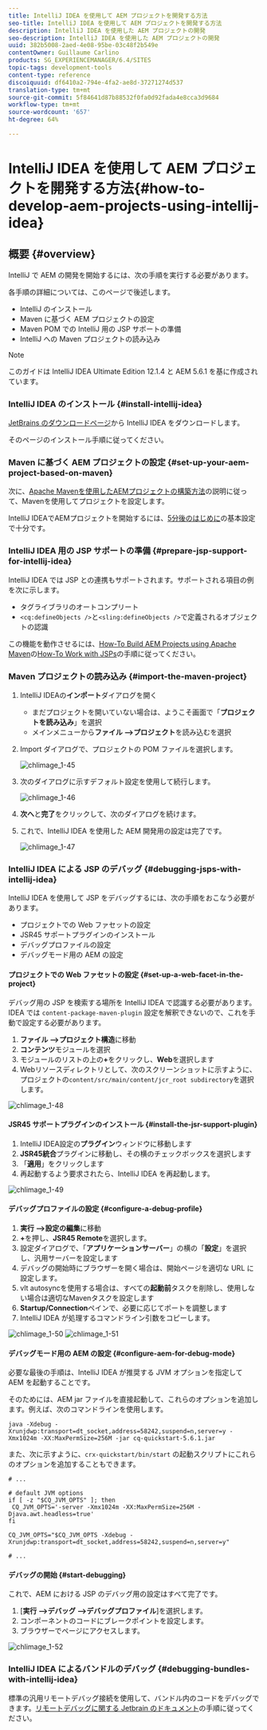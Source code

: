 ```yaml
---
title: IntelliJ IDEA を使用して AEM プロジェクトを開発する方法
seo-title: IntelliJ IDEA を使用して AEM プロジェクトを開発する方法
description: IntelliJ IDEA を使用した AEM プロジェクトの開発
seo-description: IntelliJ IDEA を使用した AEM プロジェクトの開発
uuid: 382b5008-2aed-4e08-95be-03c48f2b549e
contentOwner: Guillaume Carlino
products: SG_EXPERIENCEMANAGER/6.4/SITES
topic-tags: development-tools
content-type: reference
discoiquuid: df6410a2-794e-4fa2-ae8d-37271274d537
translation-type: tm+mt
source-git-commit: 5f84641d87b88532f0fa0d92fada4e8cca3d9684
workflow-type: tm+mt
source-wordcount: '657'
ht-degree: 64%

---
```



# IntelliJ IDEA を使用して AEM プロジェクトを開発する方法{#how-to-develop-aem-projects-using-intellij-idea}

## 概要 {#overview}

IntelliJ で AEM の開発を開始するには、次の手順を実行する必要があります。

各手順の詳細については、このページで後述します。

* IntelliJ のインストール
* Maven に基づく AEM プロジェクトの設定
* Maven POM での IntelliJ 用の JSP サポートの準備
* IntelliJ への Maven プロジェクトの読み込み

>[!NOTE]
>
>このガイドは IntelliJ IDEA Ultimate Edition 12.1.4 と AEM 5.6.1 を基に作成されています。

### IntelliJ IDEA のインストール  {#install-intellij-idea}

[JetBrains のダウンロードページ](https://www.jetbrains.com/idea/download/index.html)から IntelliJ IDEA をダウンロードします。

そのページのインストール手順に従ってください。

### Maven に基づく AEM プロジェクトの設定  {#set-up-your-aem-project-based-on-maven}

次に、[Apache Mavenを使用したAEMプロジェクトの構築方法](/help/sites-developing/ht-projects-maven.md)の説明に従って、Mavenを使用してプロジェクトを設定します。

IntelliJ IDEAでAEMプロジェクトを開始するには、[5分後のはじめに](https://maven.apache.org/guides/getting-started/maven-in-five-minutes.html)の基本設定で十分です。

### IntelliJ IDEA 用の JSP サポートの準備 {#prepare-jsp-support-for-intellij-idea}

IntelliJ IDEA では JSP との連携もサポートされます。サポートされる項目の例を次に示します。

* タグライブラリのオートコンプリート
* `<cq:defineObjects />`と`<sling:defineObjects />`で定義されるオブジェクトの認識

この機能を動作させるには、[How-To Build AEM Projects using Apache Maven](/help/sites-developing/ht-projects-maven.md)の[How-To Work with JSPs](/help/sites-developing/ht-projects-maven.md#how-to-work-with-jsps)の手順に従ってください。

### Maven プロジェクトの読み込み {#import-the-maven-project}

1. IntelliJ IDEAの&#x200B;**インポート**&#x200B;ダイアログを開く

   * まだプロジェクトを開いていない場合は、ようこそ画面で「**プロジェクトを読み込み**」を選択
   * メインメニューから&#x200B;**ファイル —>プロジェクト**&#x200B;を読み込むを選択

1. Import ダイアログで、プロジェクトの POM ファイルを選択します。

   ![chlimage_1-45](assets/chlimage_1-45.png)

1. 次のダイアログに示すデフォルト設定を使用して続行します。

   ![chlimage_1-46](assets/chlimage_1-46.png)

1. **次へ**&#x200B;と&#x200B;**完了**&#x200B;をクリックして、次のダイアログを続けます。
1. これで、IntelliJ IDEA を使用した AEM 開発用の設定は完了です。

   ![chlimage_1-47](assets/chlimage_1-47.png)

### IntelliJ IDEA による JSP のデバッグ {#debugging-jsps-with-intellij-idea}

IntelliJ IDEA を使用して JSP をデバッグするには、次の手順をおこなう必要があります。

* プロジェクトでの Web ファセットの設定
* JSR45 サポートプラグインのインストール
* デバッグプロファイルの設定
* デバッグモード用の AEM の設定

#### プロジェクトでの Web ファセットの設定  {#set-up-a-web-facet-in-the-project}

デバッグ用の JSP を検索する場所を IntelliJ IDEA で認識する必要があります。IDEA では `content-package-maven-plugin` 設定を解釈できないので、これを手動で設定する必要があります。

1. **ファイル —>プロジェクト構造**&#x200B;に移動
1. **コンテンツ**&#x200B;モジュールを選択
1. モジュールのリストの上の&#x200B;**+**&#x200B;をクリックし、**Web**&#x200B;を選択します
1. Webリソースディレクトリとして、次のスクリーンショットに示すように、プロジェクトの`content/src/main/content/jcr_root subdirectory`を選択します。

![chlimage_1-48](assets/chlimage_1-48.png)

#### JSR45 サポートプラグインのインストール {#install-the-jsr-support-plugin}

1. IntelliJ IDEA設定の&#x200B;**プラグイン**&#x200B;ウィンドウに移動します
1. **JSR45統合**&#x200B;プラグインに移動し、その横のチェックボックスを選択します
1. 「**適用**」をクリックします
1. 再起動するよう要求されたら、IntelliJ IDEA を再起動します。

![chlimage_1-49](assets/chlimage_1-49.png)

#### デバッグプロファイルの設定 {#configure-a-debug-profile}

1. **実行 —>設定の編集**&#x200B;に移動
1. **+**&#x200B;を押し、**JSR45 Remote**&#x200B;を選択します。
1. 設定ダイアログで、「**アプリケーションサーバー**」の横の「**設定**」を選択し、汎用サーバーを設定します
1. デバッグの開始時にブラウザーを開く場合は、開始ページを適切な URL に設定します。
1. vlt autosyncを使用する場合は、すべての&#x200B;**起動前**&#x200B;タスクを削除し、使用しない場合は適切なMavenタスクを設定します
1. **Startup/Connection**&#x200B;ペインで、必要に応じてポートを調整します
1. IntelliJ IDEA が処理するコマンドライン引数をコピーします。

![chlimage_1-50](assets/chlimage_1-50.png) ![chlimage_1-51](assets/chlimage_1-51.png)

#### デバッグモード用の AEM の設定 {#configure-aem-for-debug-mode}

必要な最後の手順は、IntelliJ IDEA が推奨する JVM オプションを指定して AEM を起動することです。

そのためには、AEM jar ファイルを直接起動して、これらのオプションを追加します。例えば、次のコマンドラインを使用します。

`java -Xdebug -Xrunjdwp:transport=dt_socket,address=58242,suspend=n,server=y -Xmx1024m -XX:MaxPermSize=256M -jar cq-quickstart-5.6.1.jar`

また、次に示すように、`crx-quickstart/bin/start` の起動スクリプトにこれらのオプションを追加することもできます。

```shell
# ...

# default JVM options
if [ -z "$CQ_JVM_OPTS" ]; then
 CQ_JVM_OPTS='-server -Xmx1024m -XX:MaxPermSize=256M -Djava.awt.headless=true'
fi

CQ_JVM_OPTS="$CQ_JVM_OPTS -Xdebug -Xrunjdwp:transport=dt_socket,address=58242,suspend=n,server=y"

# ...
```

#### デバッグの開始 {#start-debugging}

これで、AEM における JSP のデバッグ用の設定はすべて完了です。

1. [**実行 —>デバッグ —>デバッグプロファイル**]を選択します。
1. コンポーネントのコードにブレークポイントを設定します。
1. ブラウザーでページにアクセスします。

![chlimage_1-52](assets/chlimage_1-52.png)

### IntelliJ IDEA によるバンドルのデバッグ {#debugging-bundles-with-intellij-idea}

標準の汎用リモートデバッグ接続を使用して、バンドル内のコードをデバッグできます。[リモートデバッグに関する Jetbrain のドキュメント](https://www.jetbrains.com/idea/webhelp/run-debug-configuration-remote.html)の手順に従ってください。
